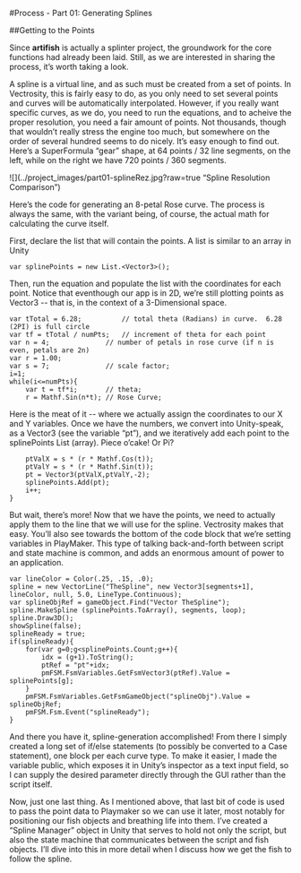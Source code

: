 #Process - Part 01: Generating Splines

##Getting to the Points

Since **artifish** is actually a splinter project, the groundwork for the core functions had already been laid.  Still, as we are interested in sharing the process, it’s worth taking a look.

A spline is a virtual line, and as such must be created from a set of points.  In Vectrosity, this is fairly easy to do, as you only need to set several points and curves will be automatically interpolated.  However, if you really want specific curves, as we do, you need to run the equations, and to acheive the proper resolution, you need a fair amount of points.  Not thousands, though that wouldn’t really stress the engine too much, but somewhere on the order of several hundred seems to do nicely.  It’s easy enough to find out.  Here’s a SuperFormula “gear” shape, at 64 points / 32 line segments, on the left, while on the right we have 720 points / 360 segments.  

![](../project_images/part01-splineRez.jpg?raw=true “Spline Resolution Comparison”)

Here’s the code for generating an 8-petal Rose curve.  The process is always the same, with the variant being, of course, the actual math for calculating the curve itself.



First, declare the list that will contain the points.  A list is similar to an array in Unity
```
var splinePoints = new List.<Vector3>();

```

Then, run the equation and populate the list with the coordinates for each point.  Notice that eventhough our app is in 2D, we’re still plotting points as Vector3 -- that is, in the context of a 3-Dimensional space.

```
var tTotal = 6.28;  	    // total theta (Radians) in curve.  6.28 (2PI) is full circle
var tf = tTotal / numPts;   // increment of theta for each point
var n = 4;  		    // number of petals in rose curve (if n is even, petals are 2n)
var r = 1.00; 
var s = 7;  		    // scale factor;
i=1;
while(i<=numPts){
	var t = tf*i; 	    // theta;
	r = Mathf.Sin(n*t); // Rose Curve;
```
Here is the meat of it -- where we actually assign the coordinates to our X and Y variables. Once we have the numbers, we convert into Unity-speak, as a Vector3 (see the variable “pt”), and we iteratively add each point to the splinePoints List (array).  Piece o’cake!  Or Pi?

```
	ptValX = s * (r * Mathf.Cos(t));
	ptValY = s * (r * Mathf.Sin(t));
	pt = Vector3(ptValX,ptValY,-2);
	splinePoints.Add(pt);
	i++;
}
```

But wait, there’s more!  Now that we have the points, we need to actually apply them to the line that we will use for the spline.  Vectrosity makes that easy.  You’ll also see towards the bottom of the code block that we’re setting variables in PlayMaker.  This type of talking back-and-forth between script and state machine is common, and adds an enormous amount of power to an application.

```
var lineColor = Color(.25, .15, .0);
spline = new VectorLine("TheSpline", new Vector3[segments+1], lineColor, null, 5.0, LineType.Continuous);
var splineObjRef = gameObject.Find("Vector TheSpline");
spline.MakeSpline (splinePoints.ToArray(), segments, loop);
spline.Draw3D();
showSpline(false); 
splineReady = true;
if(splineReady){
	for(var g=0;g<splinePoints.Count;g++){
		idx = (g+1).ToString();
		ptRef = "pt"+idx;
		pmFSM.FsmVariables.GetFsmVector3(ptRef).Value = splinePoints[g];
	}
	pmFSM.FsmVariables.GetFsmGameObject("splineObj").Value = splineObjRef;
	pmFSM.Fsm.Event("splineReady");
}

```

And there you have it, spline-generation accomplished!  From there I simply created a long set of if/else statements (to possibly be converted to a Case statement), one block per each curve type. To make it easier, I made the variable public, which exposes it in Unity’s inspector as a text input field, so I can supply the desired parameter directly through the GUI rather than the script itself.  

Now, just one last thing.  As I mentioned above, that last bit of code is used to pass the point data to Playmaker so we can use it later, most notably for positioning our fish objects and breathing life into them.  I’ve created a “Spline Manager” object in Unity that serves to hold not only the script, but also the state machine that communicates between the script and fish objects.  I’ll dive into this in more detail when I discuss how we get the fish to follow the spline.






